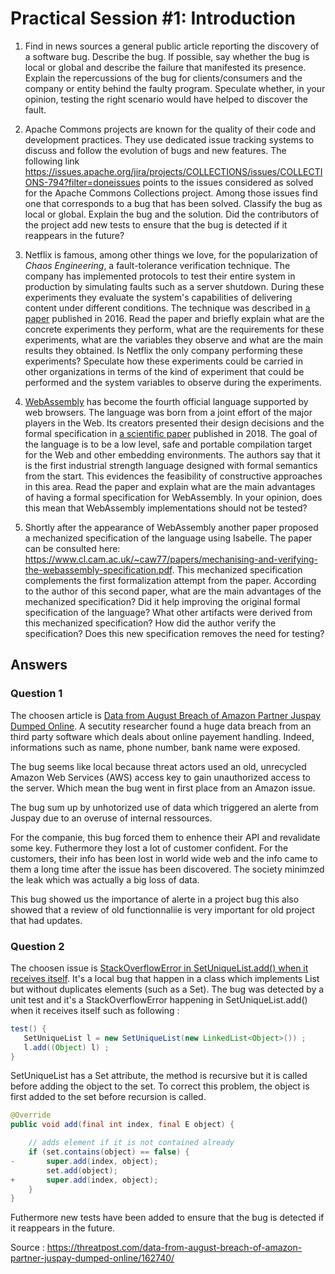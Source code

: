 # Practical Session #1: Introduction

1. Find in news sources a general public article reporting the discovery of a software bug. Describe the bug. If possible, say whether the bug is local or global and describe the failure that manifested its presence. Explain the repercussions of the bug for clients/consumers and the company or entity behind the faulty program. Speculate whether, in your opinion, testing the right scenario would have helped to discover the fault.

2. Apache Commons projects are known for the quality of their code and development practices. They use dedicated issue tracking systems to discuss and follow the evolution of bugs and new features. The following link https://issues.apache.org/jira/projects/COLLECTIONS/issues/COLLECTIONS-794?filter=doneissues points to the issues considered as solved for the Apache Commons Collections project. Among those issues find one that corresponds to a bug that has been solved. Classify the bug as local or global. Explain the bug and the solution. Did the contributors of the project add new tests to ensure that the bug is detected if it reappears in the future?

3. Netflix is famous, among other things we love, for the popularization of *Chaos Engineering*, a fault-tolerance verification technique. The company has implemented protocols to test their entire system in production by simulating faults such as a server shutdown. During these experiments they evaluate the system's capabilities of delivering content under different conditions. The technique was described in [a paper](https://arxiv.org/ftp/arxiv/papers/1702/1702.05843.pdf) published in 2016. Read the paper and briefly explain what are the concrete experiments they perform, what are the requirements for these experiments, what are the variables they observe and what are the main results they obtained. Is Netflix the only company performing these experiments? Speculate how these experiments could be carried in other organizations in terms of the kind of experiment that could be performed and the system variables to observe during the experiments.

4. [WebAssembly](https://webassembly.org/) has become the fourth official language supported by web browsers. The language was born from a joint effort of the major players in the Web. Its creators presented their design decisions and the formal specification in [a scientific paper](https://people.mpi-sws.org/~rossberg/papers/Haas,%20Rossberg,%20Schuff,%20Titzer,%20Gohman,%20Wagner,%20Zakai,%20Bastien,%20Holman%20-%20Bringing%20the%20Web%20up%20to%20Speed%20with%20WebAssembly.pdf) published in 2018. The goal of the language is to be a low level, safe and portable compilation target for the Web and other embedding environments. The authors say that it is the first industrial strength language designed with formal semantics from the start. This evidences the feasibility of constructive approaches in this area. Read the paper and explain what are the main advantages of having a formal specification for WebAssembly. In your opinion, does this mean that WebAssembly implementations should not be tested? 

5.  Shortly after the appearance of WebAssembly another paper proposed a mechanized specification of the language using Isabelle. The paper can be consulted here: https://www.cl.cam.ac.uk/~caw77/papers/mechanising-and-verifying-the-webassembly-specification.pdf. This mechanized specification complements the first formalization attempt from the paper. According to the author of this second paper, what are the main advantages of the mechanized specification? Did it help improving the original formal specification of the language? What other artifacts were derived from this mechanized specification? How did the author verify the specification? Does this new specification removes the need for testing?

## Answers

### Question 1
The choosen article is [Data from August Breach of Amazon Partner Juspay Dumped Online](https://threatpost.com/data-from-august-breach-of-amazon-partner-juspay-dumped-online/162740/). 
A secutity researcher found a huge data breach from an third party software which deals about online payement handling. Indeed, informations such as name, phone number, bank name were exposed. 


The bug seems like local because threat actors used an old, unrecycled Amazon Web Services (AWS) access key to gain unauthorized access to the server. Which mean the bug went in first place from an Amazon issue. 

The bug sum up by unhotorized use of data which triggered an alerte from Juspay due to an overuse of internal ressources.

For the companie, this bug forced them to enhence their API and revalidate some key. Futhermore they lost a lot of customer confident. For the customers, their info has been lost in world wide web and the info came to them a long time after the issue has been discovered. The society minimzed the leak which was actually a big loss of data.

This bug showed us the importance of alerte in a project bug this also showed that a review of old functionnaliie is very important for old project that had updates.


### Question 2
The choosen issue is [StackOverflowError in SetUniqueList.add() when it receives itself](https://issues.apache.org/jira/projects/COLLECTIONS/issues/COLLECTIONS-701?filter=doneissues).
It's a local bug that happen in a class which implements List but without duplicates elements (such as a Set).
The bug was detected by a unit test and it's a StackOverflowError happening in SetUniqueList.add() when it receives itself such as following :
```java
test() {        
   SetUniqueList l = new SetUniqueList(new LinkedList<Object>()) ;        
   l.add((Object) l) ;    
}
```
SetUniqueList has a Set attribute, the method is recursive but it is called before adding the object to the set. To correct this problem, the object is first added to the set before recursion is called.
```java
@Override
public void add(final int index, final E object) {

    // adds element if it is not contained already
    if (set.contains(object) == false) {
-       super.add(index, object);
        set.add(object);
+       super.add(index, object);
    }
}
```
Futhermore new tests have been added to ensure that the bug is detected if it reappears in the future.


Source : https://threatpost.com/data-from-august-breach-of-amazon-partner-juspay-dumped-online/162740/


